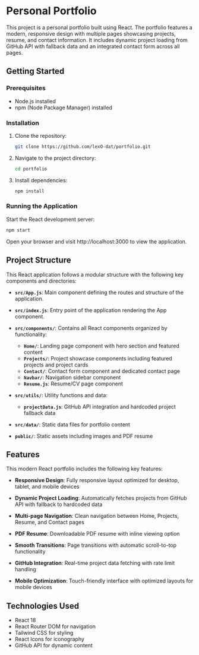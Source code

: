 # Personal Portfolio

This project is a personal portfolio built using React. The portfolio features a modern, responsive design with multiple pages showcasing projects, resume, and contact information. It includes dynamic project loading from GitHub API with fallback data and an integrated contact form across all pages.

## Getting Started

### Prerequisites

- Node.js installed
- npm (Node Package Manager) installed

### Installation

1. Clone the repository:

   ```bash
   git clone https://github.com/lexO-dat/portfolio.git
   ```
2. Navigate to the project directory:

   ```bash
   cd portfolio
   ```
3. Install dependencies:

   ```bash
   npm install
   ```

### Running the Application
Start the React development server:

  ```bash
  npm start
  ```

Open your browser and visit http://localhost:3000 to view the application.

## Project Structure

This React application follows a modular structure with the following key components and directories:

- **`src/App.js`**: Main component defining the routes and structure of the application.

- **`src/index.js`**: Entry point of the application rendering the App component.

- **`src/components/`**: Contains all React components organized by functionality:
  - **`Home/`**: Landing page component with hero section and featured content
  - **`Projects/`**: Project showcase components including featured projects and project cards
  - **`Contact/`**: Contact form component and dedicated contact page
  - **`Navbar/`**: Navigation sidebar component
  - **`Resume.js`**: Resume/CV page component

- **`src/utils/`**: Utility functions and data:
  - **`projectData.js`**: GitHub API integration and hardcoded project fallback data

- **`src/data/`**: Static data files for portfolio content

- **`public/`**: Static assets including images and PDF resume

## Features

This modern React portfolio includes the following key features:

- **Responsive Design**: Fully responsive layout optimized for desktop, tablet, and mobile devices

- **Dynamic Project Loading**: Automatically fetches projects from GitHub API with fallback to hardcoded data

- **Multi-page Navigation**: Clean navigation between Home, Projects, Resume, and Contact pages

- **PDF Resume**: Downloadable PDF resume with inline viewing option

- **Smooth Transitions**: Page transitions with automatic scroll-to-top functionality

- **GitHub Integration**: Real-time project data fetching with rate limit handling

- **Mobile Optimization**: Touch-friendly interface with optimized layouts for mobile devices

## Technologies Used

- React 18
- React Router DOM for navigation
- Tailwind CSS for styling
- React Icons for iconography
- GitHub API for dynamic content



